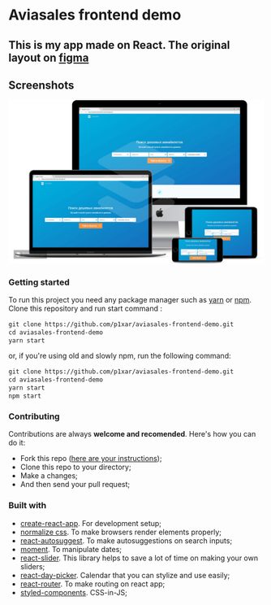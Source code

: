 # Aviasales frontend demo

## This is my app made on React. The original layout on [figma](https://www.figma.com/file/RUtpI7M3O1lVodi79G7NGJJo/aviasales?node-id=21439%3A1201)

## Screenshots

![Website mockups](mockups.png)

### Getting started

To run this project you need any package manager such as [yarn](https://yarnpkg.com/en/) or [npm](https://www.npmjs.com). Clone this repository and run start command :

```
git clone https://github.com/p1xar/aviasales-frontend-demo.git
cd aviasales-frontend-demo
yarn start
```

or, if you're using old and slowly npm, run the following command:

```
git clone https://github.com/p1xar/aviasales-frontend-demo.git
cd aviasales-frontend-demo
yarn start
npm start
```

### Contributing

Contributions are always **welcome and recomended**. Here's how you can do it:

- Fork this repo ([here are your instructions](https://help.github.com/en/articles/fork-a-repo));
- Clone this repo to your directory;
- Make a changes;
- And then send your pull request;

### Built with

- [create-react-app](https://create-react-app.dev). For development setup;
- [normalize css](https://necolas.github.io/normalize.css/). To make browsers render elements properly;
- [react-autosuggest](https://www.npmjs.com/package/react-autosuggest). To make autosuggestions on search inputs;
- [moment](https://www.npmjs.com/package/moment). To manipulate dates;
- [react-slider](https://www.npmjs.com/package/react-slider). This library helps to save a lot of time on making your own sliders;
- [react-day-picker](https://www.npmjs.com/package/react-day-picker). Calendar that you can stylize and use easily;
- [react-router](https://www.npmjs.com/package/react-router). To make routing on react app;
- [styled-components](https://www.npmjs.com/package/styled-components). CSS-in-JS;
